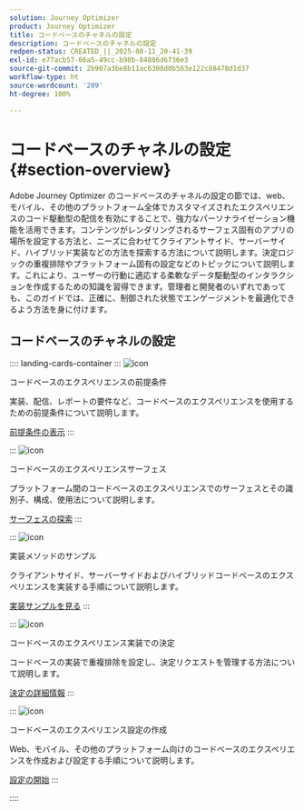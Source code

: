 ```yaml
---
solution: Journey Optimizer
product: Journey Optimizer
title: コードベースのチャネルの設定
description: コードベースのチャネルの設定
redpen-status: CREATED_||_2025-08-11_20-41-39
exl-id: e77acb57-66a5-49cc-b98b-84886d6736e3
source-git-commit: 2b907a3be8b11ac6308d0b563e122c88478d1d37
workflow-type: ht
source-wordcount: '209'
ht-degree: 100%

---
```


# コードベースのチャネルの設定{#section-overview}

Adobe Journey Optimizer のコードベースのチャネルの設定の節では、web、モバイル、その他のプラットフォーム全体でカスタマイズされたエクスペリエンスのコード駆動型の配信を有効にすることで、強力なパーソナライゼーション機能を活用できます。コンテンツがレンダリングされるサーフェス固有のアプリの場所を設定する方法と、ニーズに合わせてクライアントサイド、サーバーサイド、ハイブリッド実装などの方法を探索する方法について説明します。決定ロジックの重複排除やプラットフォーム固有の設定などのトピックについて説明します。これにより、ユーザーの行動に適応する柔軟なデータ駆動型のインタラクションを作成するための知識を習得できます。管理者と開発者のいずれであっても、このガイドでは、正確に、制御された状態でエンゲージメントを最適化できるよう方法を身に付けます。

## コードベースのチャネルの設定

:::: landing-cards-container
:::
![icon](https://cdn.experienceleague.adobe.com/icons/list-check.svg)

コードベースのエクスペリエンスの前提条件

実装、配信、レポートの要件など、コードベースのエクスペリエンスを使用するための前提条件について説明します。

[前提条件の表示](../using/code-based/code-based-prerequisites.md)
:::

:::
![icon](https://cdn.experienceleague.adobe.com/icons/puzzle-piece.svg)

コードベースのエクスペリエンスサーフェス

プラットフォーム間のコードベースのエクスペリエンスでのサーフェスとその識別子、構成、使用法について説明します。

[サーフェスの探索](../using/code-based/code-based-surface.md)
:::

:::
![icon](https://cdn.experienceleague.adobe.com/icons/code-branch.svg)

実装メソッドのサンプル

クライアントサイド、サーバーサイドおよびハイブリッドコードベースのエクスペリエンスを実装する手順について説明します。

[実装サンプルを見る](../using/code-based/code-based-implementation-samples.md)
:::

:::
![icon](https://cdn.experienceleague.adobe.com/icons/bullseye.svg)

コードベースのエクスペリエンス実装での決定

コードベースの実装で重複排除を設定し、決定リクエストを管理する方法について説明します。

[決定の詳細情報](../using/code-based/code-based-decisioning-implementations.md)
:::

:::
![icon](https://cdn.experienceleague.adobe.com/icons/gear.svg)

コードベースのエクスペリエンス設定の作成

Web、モバイル、その他のプラットフォーム向けのコードベースのエクスペリエンスを作成および設定する手順について説明します。

[設定の開始](../using/code-based/code-based-configuration.md)
:::

::::
